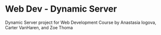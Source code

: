 # Web Dev - Dynamic Server

Dynamic Server project for Web Development Course by Anastasia Iogova, Carter VanHaren, and Zoe Thoma
